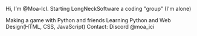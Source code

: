 Hi, I’m @Moa-IcI.
Starting LongNeckSoftware a coding "group" (I'm alone)

Making a game with Python and friends
Learning Python and Web Design(HTML, CSS, JavaScript)
Contact:
Discord @moa_ici
